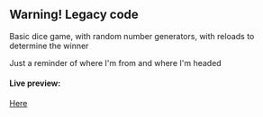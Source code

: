 <h2>Warning! Legacy code</h2>
<p>Basic dice game, with random number generators, with reloads to determine the winner</p>
<div></div>
<p>Just a reminder of where I'm from and where I'm headed</p>

<h4>Live preview:</h4>
<a href="https://georgelennon.github.io/Dice-Challenge/">Here</a>
